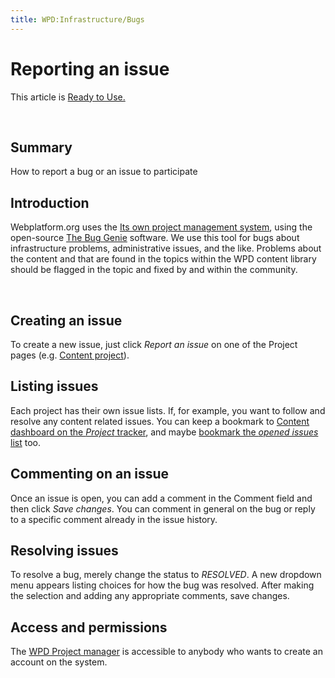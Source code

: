 ```yaml
---
title: WPD:Infrastructure/Bugs
---
```

<h1><span class="mw-headline" id="Reporting_an_issue">Reporting an issue</span></h1>
<div class="readiness-state Ready_to_Use"> 
<p>This article is <a href="/wiki/Property:State" title="Property:State">Ready to Use.</a>
</p>
</div> 
<p><br />
</p>
<h2><span class="mw-headline" id="Summary">Summary</span></h2>
<p>How to report a bug or an issue to participate
</p>
<h2><span class="mw-headline" id="Introduction">Introduction</span></h2>
<p>Webplatform.org uses the <a rel="nofollow" class="external text" href="http://project.webplatform.org/">Its own project management system</a>, using the open-source <a rel="nofollow" class="external text" href="http://www.thebuggenie.com/">The Bug Genie</a> software. We use this tool for bugs about infrastructure problems, administrative issues, and the like. Problems about the content and that are found in the topics within the WPD content library should be flagged in the topic and fixed by and within the community. 
</p><p><br />
</p>
<h2><span class="mw-headline" id="Creating_an_issue">Creating an issue</span></h2>
<p>To create a new issue, just click <i>Report an issue</i> on one of the Project pages (e.g. <a rel="nofollow" class="external text" href="http://project.webplatform.org/content">Content project</a>). 
</p>
<h2><span class="mw-headline" id="Listing_issues">Listing issues</span></h2>
<p>Each project has their own issue lists. If, for example, you want to follow and resolve any content related issues. You can keep a bookmark to <a rel="nofollow" class="external text" href="http://project.webplatform.org/content">Content dashboard on the <i>Project</i> tracker</a>, and maybe <a rel="nofollow" class="external text" href="http://project.webplatform.org/content/issues/open">bookmark the <i>opened issues</i> list</a> too.
</p>
<h2><span class="mw-headline" id="Commenting_on_an_issue">Commenting on an issue</span></h2>
<p>Once an issue is open, you can add a comment in the Comment field and then click <i>Save changes</i>. You can comment in general on the bug or reply to a specific comment already in the issue history. 
</p>
<h2><span class="mw-headline" id="Resolving_issues">Resolving issues</span></h2>
<p>To resolve a bug, merely change the status to <i>RESOLVED</i>. A new dropdown menu appears listing choices for how the bug was resolved. After making the selection and adding any appropriate comments, save changes.
</p>
<h2><span class="mw-headline" id="Access_and_permissions">Access and permissions</span></h2>
<p>The <a rel="nofollow" class="external text" href="http://project.webplatform.org/">WPD Project manager</a> is accessible to anybody who wants to create an account on the system.
</p><p><br />
</p><p><br />
</p>
<div class="attribution">
<p><br />
</p><p><br />
</p>
</div>

<!-- 
NewPP limit report
CPU time usage: 0.053 seconds
Real time usage: 0.068 seconds
Preprocessor visited node count: 120/1000000
Preprocessor generated node count: 830/1000000
Post‐expand include size: 471/2097152 bytes
Template argument size: 248/2097152 bytes
Highest expansion depth: 4/40
Expensive parser function count: 0/100
-->

<!-- 
Transclusion expansion time report (%,ms,calls,template)
100.00%   50.438      1 - -total
 24.24%   12.224      1 - Template:Page_Title
 22.86%   11.532      1 - Template:Flags
 15.93%    8.037      1 - Template:External_Attribution
 11.97%    6.036      1 - Template:Summary_Section
  8.56%    4.317      1 - Template:Notes_Section
  6.48%    3.270      1 - Template:Topics
  5.52%    2.783      1 - Template:Basic_Page
-->

<!-- Saved in parser cache with key wpwiki:pcache:idhash:1008-0!*!0!!*!*!*!esi=1 and timestamp 20150731103919 and revision id 62559
 -->
